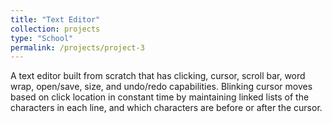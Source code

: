 ```yaml
---
title: "Text Editor"
collection: projects
type: "School"
permalink: /projects/project-3
---
```


A text editor built from scratch that has clicking, cursor, scroll bar, word wrap, open/save, size, and undo/redo capabilities. Blinking cursor moves based on click location in constant time by maintaining linked lists of the characters in each line, and which characters are before or after the cursor.

<!-- Heading 1
======

Heading 2
======

Heading 3
====== -->
